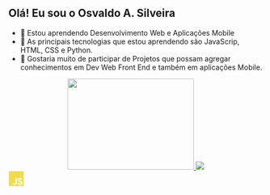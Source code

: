 ## Olá! Eu sou o Osvaldo A. Silveira
- 👀 Estou aprendendo Desenvolvimento Web e Aplicações Mobile
- 🌱 As principais tecnologias que estou aprendendo são JavaScrip, HTML, CSS e Python.
- 💞️ Gostaria muito de participar de Projetos que possam agregar conhecimentos em Dev Web Front End e também em aplicações Mobile.

<div align = center>
<a href = "https://github.com/oasosvaldo ">
<img width = "250em" height = "180em" src = "https://github-readme-stats.vercel.app/api?username=oasosvaldo&show_icons=true&theme=dark&include_all_commits=true&count_private=true" />
<img height = "180em" src = "https://github-readme-stats.vercel.app/api/top-langs/?username=oasosvaldo&layout=compact&langs_count=16&theme=dark"/>
</div>
<div>
    <img width="30px" height="30px" src="https://raw.githubusercontent.com/devicons/devicon/master/icons/javascript/javascript-plain.svg" />

</div>